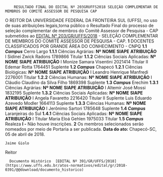         RESULTADO FINAL DO EDITAL Nº 203GRUFFS2018 SELEÇÃO COMPLEMENTAR DE MEMBROS DO COMITÊ ASSESSOR DE PESQUISA CAP  

 O REITOR DA UNIVERSIDADE FEDERAL DA FRONTEIRA SUL (UFFS), no uso de suas atribuições legais,torna público o Resultado Final do processo de seleção complementar de membros do Comitê Assessor de Pesquisa - CAP submetidos ao [EDITAL Nº 203/GR/UFFS/2018](https://www.uffs.edu.br/atos-normativos/edital/gr/2018-0203)  - SELEÇÃO COMPLEMENTAR DE MEMBROS DO COMITÊ ASSESSOR DE PESQUISA - CAP.   **1** DOCENTES CLASSIFICADOS POR GRANDE ÁREA DO CONHECIMENTO - CNPQ **1.1 *Campus*** Cerro Largo **1.1.1** Ciências Agrárias:     **Nº**    **NOME**    **SIAPE**    **ATRIBUIÇÃO**      I   Sidinei Zwick Radons   1789866   Titular     **1.1.2** Ciências Sociais Aplicadas:     **Nº**    **NOME**    **SIAPE**    **ATRIBUIÇÃO**      I   Monize Samara Visentini   2021414   Titular     II   Edemar Rotta   1764451   Suplente     **1.2 *Campus*** Chapecó **1.2.1** Ciências Biológicas:     **Nº**    **NOME**    **SIAPE**    **ATRIBUIÇÃO**      I   Leandro Henrique Manfredi   2276001   Titular     **1.2.2** Ciências Humanas:     **Nº**    **NOME**    **SIAPE**    **ATRIBUIÇÃO**      I   Cláudio Claudino da Silva Filho   1869398   Suplente     **1.3 *Campus*** Erechim **1.3.1** Ciências Agrárias:     **Nº**    **NOME**    **SIAPE**    **ATRIBUIÇÃO**      I   Altemir José Mossi   1832195   Suplente     **1.3.2** Ciências Sociais Aplicadas:     **Nº**    **NOME**    **SIAPE**    **ATRIBUIÇÃO**      I   Angela Favaretto   2216420   Titular     II   Suplente Luis Eduardo Azevedo Modler   1664113   Suplente     **1.3.3** Ciências Humanas:     **Nº**    **NOME**    **SIAPE**    **ATRIBUIÇÃO**      I   Jerônimo Sartori   1785648   Suplente     **1.4 *Campus*** Laranjeiras do Sul **1.4.1** Ciências Sociais Aplicadas:     **Nº**    **NOME**    **SIAPE**    **ATRIBUIÇÃO**      I   Titular Maria Eloá Gehlen   1975033   Titular     **1.5 *Campus*** Realeza **I -** Não houve inscrições.   **2** Os membros selecionados serão nomeados por meio de Portaria a ser publicada.      **Data do ato:** Chapecó-SC, 05 de abril de 2018.   
 

    Jaime Giolo   
 Reitor 

      Documento Histórico  [EDITAL Nº 391/GR/UFFS/2018](https://www.uffs.edu.br/atos-normativos/edital/gr/2018-0391/@@download/documento_historico)     
      